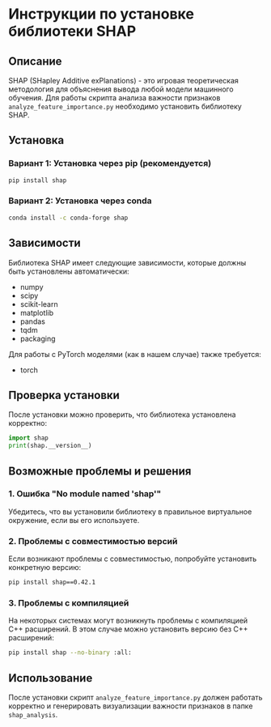 # Инструкции по установке библиотеки SHAP

## Описание

SHAP (SHapley Additive exPlanations) - это игровая теоретическая методология для объяснения вывода любой модели машинного обучения. Для работы скрипта анализа важности признаков `analyze_feature_importance.py` необходимо установить библиотеку SHAP.

## Установка

### Вариант 1: Установка через pip (рекомендуется)

```bash
pip install shap
```

### Вариант 2: Установка через conda

```bash
conda install -c conda-forge shap
```

## Зависимости

Библиотека SHAP имеет следующие зависимости, которые должны быть установлены автоматически:
- numpy
- scipy
- scikit-learn
- matplotlib
- pandas
- tqdm
- packaging

Для работы с PyTorch моделями (как в нашем случае) также требуется:
- torch

## Проверка установки

После установки можно проверить, что библиотека установлена корректно:

```python
import shap
print(shap.__version__)
```

## Возможные проблемы и решения

### 1. Ошибка "No module named 'shap'"

Убедитесь, что вы установили библиотеку в правильное виртуальное окружение, если вы его используете.

### 2. Проблемы с совместимостью версий

Если возникают проблемы с совместимостью, попробуйте установить конкретную версию:

```bash
pip install shap==0.42.1
```

### 3. Проблемы с компиляцией

На некоторых системах могут возникнуть проблемы с компиляцией C++ расширений. В этом случае можно установить версию без C++ расширений:

```bash
pip install shap --no-binary :all:
```

## Использование

После установки скрипт `analyze_feature_importance.py` должен работать корректно и генерировать визуализации важности признаков в папке `shap_analysis`.